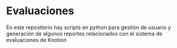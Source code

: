 # Evaluaciones
En este repositorio hay scripts en python para gestión de usuario y generación de algunos reportes relacionados con el sistema de evaluaciones de Knotion
